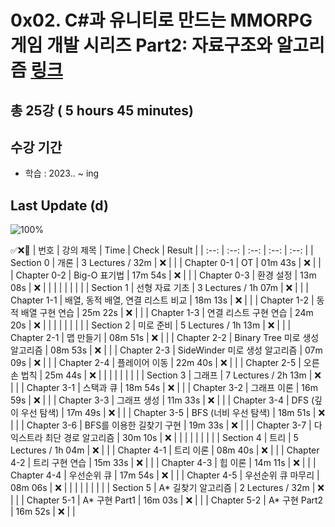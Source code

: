 # 0x02. C#과 유니티로 만드는 MMORPG 게임 개발 시리즈 Part2: 자료구조와 알고리즘 [링크](https://www.inflearn.com/course/%EC%9C%A0%EB%8B%88%ED%8B%B0-mmorpg-%EA%B0%9C%EB%B0%9C-part2)

## 총 25강 ( 5 hours 45 minutes)

## 수강 기간 
- 학습          : 2023.. ~ ing

## Last Update (d)    

![100%](https://progress-bar.dev/0/?scale=25&title=progress&width=500&color=babaca&suffix=/25)

✅❌:hammer:
| 번호 | 강의 제목 | Time | Check | Result |
| :--: | :--: | :--: | :--: | :--: |
| Section 0 | 개론 | 3 Lectures / 32m | ❌ |  |
| Chapter 0-1 | OT | 01m 43s | ❌ | |
| Chapter 0-2 | Big-O 표기법 | 17m 54s | ❌ | |
| Chapter 0-3 | 환경 설정 | 13m 08s | ❌ | | 
| | | | | |
| Section 1 | 선형 자료 기초 | 3 Lectures / 1h 07m | ❌ | |
| Chapter 1-1 | 배열, 동적 배열, 연결 리스트 비교 | 18m 13s | ❌ | | 
| Chapter 1-2 | 동적 배열 구현 연습 | 25m 22s | ❌ | |
| Chapter 1-3 | 연결 리스트 구현 연습 | 24m 20s | ❌ | | 
| | | | | |
| Section 2 | 미로 준비 | 5 Lectures / 1h 13m | ❌ | |
| Chapter 2-1 | 맵 만들기 | 08m 51s | ❌ | | 
| Chapter 2-2 | Binary Tree 미로 생성 알고리즘 | 08m 53s | ❌ | |
| Chapter 2-3 | SideWinder 미로 생성 알고리즘 | 07m 09s | ❌ | | 
| Chapter 2-4 | 플레이어 이동 | 22m 40s | ❌ | | 
| Chapter 2-5 | 오른손 법칙 | 25m 44s | ❌ | | 
| | | | | |
| Section 3 | 그래프 | 7 Lectures / 2h 13m | ❌ | |
| Chapter 3-1 | 스택과 큐 | 18m 54s | ❌ | | 
| Chapter 3-2 | 그래프 이론 | 16m 59s | ❌ | |
| Chapter 3-3 | 그래프 생성 | 11m 33s | ❌ | | 
| Chapter 3-4 | DFS (깊이 우선 탐색) | 17m 49s | ❌ | | 
| Chapter 3-5 | BFS (너비 우선 탐색) | 18m 51s | ❌ | | 
| Chapter 3-6 | BFS를 이용한 길찾기 구현 | 19m 33s | ❌ | | 
| Chapter 3-7 | 다익스트라 최단 경로 알고리즘 | 30m 10s | ❌ | |
| | | | | |
| Section 4 | 트리 | 5 Lectures / 1h 04m | ❌ | | 
| Chapter 4-1 | 트리 이론 | 08m 40s | ❌ | | 
| Chapter 4-2 | 트리 구현 연습 | 15m 33s | ❌ | | 
| Chapter 4-3 | 힙 이론 | 14m 11s | ❌ | | 
| Chapter 4-4 | 우선순위 큐 | 17m 54s | ❌ | | 
| Chapter 4-5 | 우선순위 큐 마무리 | 08m 06s | ❌ | | 
| | | | | |
| Section 5 | A* 길찾기 알고리즘 | 2 Lectures / 32m | ❌ | | 
| Chapter 5-1 | A* 구현 Part1 | 16m 03s | ❌ | | 
| Chapter 5-2 | A* 구현 Part2 | 16m 52s | ❌ | | 
